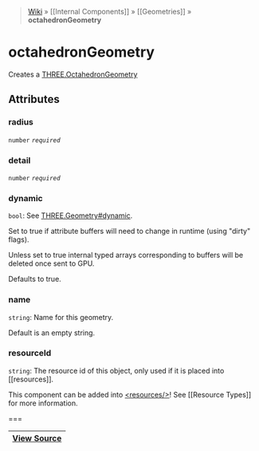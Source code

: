 > [Wiki](Home) » [[Internal Components]] » [[Geometries]] » **octahedronGeometry**

# octahedronGeometry

Creates a [THREE.OctahedronGeometry](http://threejs.org/docs/#Reference/Extras.Geometries/OctahedronGeometry)

## Attributes
### radius
``` number ``` *``` required ```*

### detail
``` number ``` *``` required ```*

### dynamic
``` bool ```: See [THREE.Geometry#dynamic](http://threejs.org/docs/#Reference/Core/Geometry.dynamic).

Set to true if attribute buffers will need to change in runtime (using "dirty" flags).

Unless set to true internal typed arrays corresponding to buffers will be deleted once sent to GPU.

Defaults to true.

### name
``` string ```: Name for this geometry.

Default is an empty string.

### resourceId
``` string ```: The resource id of this object, only used if it is placed into [[resources]].

This component can be added into [&lt;resources/&gt;](resources)! See [[Resource Types]] for more information.

===

|**[View Source](../blob/master/src/lib/descriptors/Geometry/OctahedronGeometryDescriptor.js)**|
 ---|

